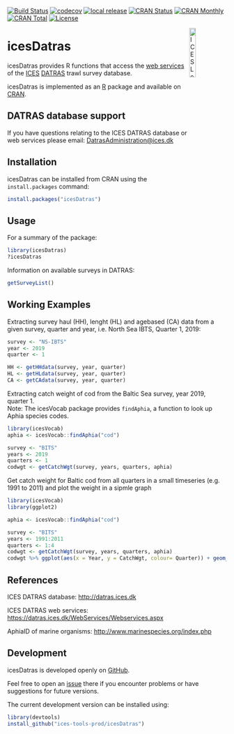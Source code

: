 [![Build Status](https://travis-ci.org/ices-tools-prod/icesDatras.svg?branch=master)](https://travis-ci.org/ices-tools-prod/icesDatras)
[![codecov](https://codecov.io/gh/ices-tools-prod/icesDatras/branch/master/graph/badge.svg)](https://codecov.io/gh/ices-tools-prod/icesDatras)
[![local release](https://img.shields.io/github/release/ices-tools-prod/icesDatras.svg?maxAge=2592001)](https://github.com/ices-tools-prod/icesDatras/tree/1.2-0)
[![CRAN Status](http://r-pkg.org/badges/version/icesDatras)](https://cran.r-project.org/package=icesDatras)
[![CRAN Monthly](http://cranlogs.r-pkg.org/badges/icesDatras)](https://cran.r-project.org/package=icesDatras)
[![CRAN Total](http://cranlogs.r-pkg.org/badges/grand-total/icesDatras)](https://cran.r-project.org/package=icesDatras)
[![License](https://img.shields.io/badge/license-GPL%20(%3E%3D%202)-blue.svg)](https://www.gnu.org/licenses/gpl-3.0.en.html)

[<img align="right" alt="ICES Logo" width="17%" height="17%" src="http://ices.dk/_layouts/15/1033/images/icesimg/iceslogo.png">](http://ices.dk)

icesDatras
==========

icesDatras provides R functions that access the
[web services](https://datras.ices.dk/WebServices/Webservices.aspx) of the
[ICES](http://ices.dk) [DATRAS](http://datras.ices.dk) trawl survey database.

icesDatras is implemented as an [R](https://www.r-project.org) package and
available on [CRAN](https://cran.r-project.org/package=icesDatras).

DATRAS database support
-----------------------

If you have questions relating to the ICES DATRAS database or web services please email: DatrasAdministration@ices.dk

Installation
------------

icesDatras can be installed from CRAN using the `install.packages` command:

```R
install.packages("icesDatras")
```

Usage
-----

For a summary of the package:

```R
library(icesDatras)
?icesDatras
```
Information on available surveys in DATRAS: 

```R
getSurveyList()

```

Working Examples 
-----

Extracting survey haul (HH), lenght (HL) and agebased (CA) data from a given survey, quarter and year, 
i.e. North Sea IBTS, Quarter 1, 2019:

```R
survey <- "NS-IBTS"
year <- 2019
quarter <- 1

HH <- getHHdata(survey, year, quarter) 
HL <- getHLdata(survey, year, quarter) 
CA <- getCAdata(survey, year, quarter) 
```

Extracting catch weight of cod from the Baltic Sea survey, year 2019, quarter 1.  
Note: The icesVocab package provides `findAphia`, a function to look up Aphia species codes.    

```R
library(icesVocab)
aphia <- icesVocab::findAphia("cod") 

survey <- "BITS"
years <- 2019
quarters <- 1
codwgt <- getCatchWgt(survey, years, quarters, aphia)

```

Get catch weight for Baltic cod from all quarters  in a small timeseries (e.g. 1991 to 2011) and plot the weight in a sipmle graph

```R
library(icesVocab)
library(ggplot2)

aphia <- icesVocab::findAphia("cod") 

survey <- "BITS"
years <- 1991:2011
quarters <- 1:4
codwgt <- getCatchWgt(survey, years, quarters, aphia)
codwgt %>% ggplot(aes(x = Year, y = CatchWgt, colour= Quarter)) + geom_point()
```

References
----------

ICES DATRAS database:
http://datras.ices.dk

ICES DATRAS web services:
https://datras.ices.dk/WebServices/Webservices.aspx

AphiaID of marine organisms: 
http://www.marinespecies.org/index.php


Development
-----------

icesDatras is developed openly on
[GitHub](https://github.com/ices-tools-prod/icesDatras).

Feel free to open an
[issue](https://github.com/ices-tools-prod/icesDatras/issues) there if you
encounter problems or have suggestions for future versions.

The current development version can be installed using:

```R
library(devtools)
install_github("ices-tools-prod/icesDatras")
```
